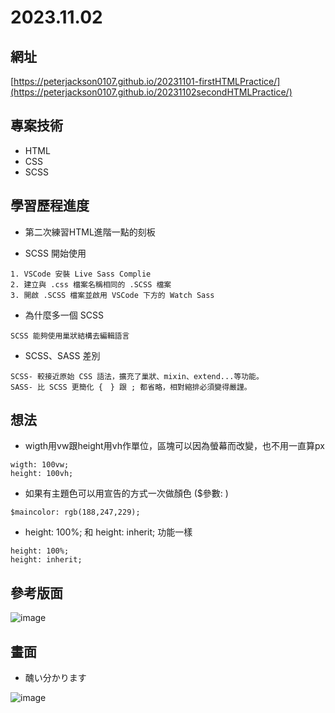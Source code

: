 # 2023.11.02

## 網址
[https://peterjackson0107.github.io/20231101-firstHTMLPractice/](https://peterjackson0107.github.io/20231102secondHTMLPractice/)

## 專案技術
* HTML
* CSS
* SCSS

## 學習歷程進度

* 第二次練習HTML進階一點的刻板

* SCSS 開始使用
```
1. VSCode 安裝 Live Sass Complie
2. 建立與 .css 檔案名稱相同的 .SCSS 檔案
3. 開啟 .SCSS 檔案並啟用 VSCode 下方的 Watch Sass
```
* 為什麼多一個 SCSS
```
SCSS 能夠使用巢狀結構去編輯語言
```
* SCSS、SASS 差別
```
SCSS- 較接近原始 CSS 語法，擴充了巢狀、mixin、extend...等功能。
SASS- 比 SCSS 更簡化 {　} 跟 ; 都省略，相對縮排必須變得嚴謹。
```

## 想法
* wigth用vw跟height用vh作單位，區塊可以因為螢幕而改變，也不用一直算px
```
wigth: 100vw;
height: 100vh; 
```
* 如果有主題色可以用宣告的方式一次做顏色 ($參數: ) 
```
$maincolor: rgb(188,247,229);
```
* height: 100%; 和 height: inherit; 功能一樣
```
height: 100%;
height: inherit;
```

## 參考版面
![image](https://github.com/peterjackson0107/20231102HomeWork2/assets/151004314/af8eb86c-cfd9-4753-8566-3302e917b872)

## 畫面
* 醜い分かります

![image](https://github.com/peterjackson0107/20231102HomeWork2/assets/151004314/cd24d034-6faa-461d-9c8a-b9214c197a36)
